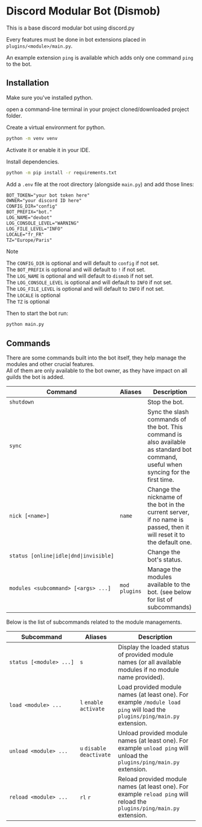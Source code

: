 # Discord Modular Bot (Dismob)

This is a base discord modular bot using discord.py

Every features must be done in bot extensions placed in `plugins/<module>/main.py`.

An example extension `ping` is available which adds only one command `ping` to the bot.

## Installation

Make sure you've installed python.

open a command-line terminal in your project cloned/downloaded project folder.

Create a virtual environment for python.

```cmd
python -m venv venv
```

Activate it or enable it in your IDE.

Install dependencies.

```cmd
python -m pip install -r requirements.txt
```

Add a `.env` file at the root directory (alongside `main.py`) and add those lines:

```txt
BOT_TOKEN="your bot token here"
OWNER="your discord ID here"
CONFIG_DIR="config"
BOT_PREFIX="bot."
LOG_NAME="devbot"
LOG_CONSOLE_LEVEL="WARNING"
LOG_FILE_LEVEL="INFO"
LOCALE="fr_FR"
TZ="Europe/Paris"
```

> [!NOTE]  
> The `CONFIG_DIR` is optional and will default to `config` if not set.  
> The `BOT_PREFIX` is optional and will default to `!` if not set.  
> The `LOG_NAME` is optional and will default to `dismob` if not set.  
> The `LOG_CONSOLE_LEVEL` is optional and will default to `INFO` if not set.  
> The `LOG_FILE_LEVEL` is optional and will default to `INFO` if not set.  
> The `LOCALE` is optional  
> The `TZ` is optional  

Then to start the bot run:

```cmd
python main.py
```

## Commands

There are some commands built into the bot itself, they help manage the modules and other crucial features.  
All of them are only available to the bot owner, as they have impact on all guilds the bot is added.

Command | Aliases | Description
--- | --- | ---
`shutdown` | | Stop the bot.
`sync` | | Sync the slash commands of the bot. This command is also available as standard bot command, useful when syncing for the first time.
`nick [<name>]` | `name` | Change the nickname of the bot in the current server, if no name is passed, then it will reset it to the default one.
`status [online\|idle\|dnd\|invisible]` | | Change the bot's status.
`modules <subcommand> [<args> ...]` | `mod` `plugins` | Manage the modules available to the bot. (see below for list of subcommands)

Below is the list of subcommands related to the module managements.  

Subcommand | Aliases | Description
--- | --- | ---
`status [<module> ...]` | `s` | Display the loaded status of provided module names (or all available modules if no module name provided).
`load <module> ...` | `l` `enable` `activate` | Load provided module names (at least one). For example `/module load ping` will load the `plugins/ping/main.py` extension.
`unload <module> ...` | `u` `disable` `deactivate` | Unload provided module names (at least one). For example `unload ping` will unload the `plugins/ping/main.py` extension.
`reload <module> ...` | `rl` `r` | Reload provided module names (at least one). For example `reload ping` will reload the `plugins/ping/main.py` extension.
